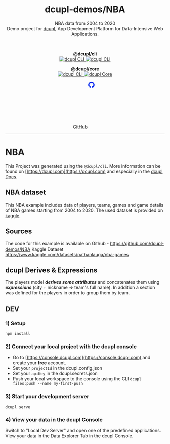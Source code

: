 <div align="center">
	<h1 align="center">dcupl-demos/NBA</h1>
	<p align="center">NBA data from 2004 to 2020<br />Demo project for <a href="http://www.dcupl.com?utm_source=github.com&utm_medium=readme&utm_campaign=dcupl-demos-nba" target="_blank">dcupl</a>, App Development Platform for Data-Intensive Web Applications.</p> <br />
</div>

<p align="center">
<strong>@dcupl/cli</strong><br/>
  <a href="https://npmjs.com/package/@dcupl/cli">
    <img src="https://img.shields.io/npm/v/@dcupl/cli/latest.svg?style=flat-square" alt="dcupl CLI" />
  </a>
  <a href="https://npmjs.com/package/@dcupl/cli" rel="nofollow">
    <img src="https://img.shields.io/npm/dt/@dcupl/cli.svg?style=flat-square" alt="dcupl CLI">
  </a>
</p>

<p align="center">
<strong>@dcupl/core</strong><br/>
  <a href="https://npmjs.com/package/@dcupl/core">
    <img src="https://img.shields.io/npm/v/@dcupl/core/latest.svg?style=flat-square" alt="dcupl CLI" />
  </a>
  <a href="https://npmjs.com/package/@dcupl/core" rel="nofollow">
    <img src="https://img.shields.io/npm/dt/@dcupl/core.svg?style=flat-square" alt="dcupl Core">
  </a>
</p>

<p align="center">
  <a href="https://github.com/dcupl" title="dcupl on github"><span class="sr-only">GitHub</span><svg fill="#0225EE" width="30" heigth="30"><path fill-rule="evenodd" d="M12 2C6.477 2 2 6.484 2 12.017c0 4.425 2.865 8.18 6.839 9.504.5.092.682-.217.682-.483 0-.237-.008-.868-.013-1.703-2.782.605-3.369-1.343-3.369-1.343-.454-1.158-1.11-1.466-1.11-1.466-.908-.62.069-.608.069-.608 1.003.07 1.531 1.032 1.531 1.032.892 1.53 2.341 1.088 2.91.832.092-.647.35-1.088.636-1.338-2.22-.253-4.555-1.113-4.555-4.951 0-1.093.39-1.988 1.029-2.688-.103-.253-.446-1.272.098-2.65 0 0 .84-.27 2.75 1.026A9.564 9.564 0 0112 6.844c.85.004 1.705.115 2.504.337 1.909-1.296 2.747-1.027 2.747-1.027.546 1.379.202 2.398.1 2.651.64.7 1.028 1.595 1.028 2.688 0 3.848-2.339 4.695-4.566 4.943.359.309.678.92.678 1.855 0 1.338-.012 2.419-.012 2.747 0 .268.18.58.688.482A10.019 10.019 0 0022 12.017C22 6.484 17.522 2 12 2z" clip-rule="evenodd"></path></svg></a>
</p>

<hr>

# NBA
This Project was generated using the `@dcupl/cli`. More information can be found on [https://dcupl.com](https://dcupl.com) and especially in the [dcupl Docs](https://docs.dcupl.com).

## NBA dataset
This NBA example includes data of players, teams, games and game details of NBA games starting from 2004 to 2020. The used dataset is provided on [kaggle](https://www.kaggle.com/datasets/nathanlauga/nba-games).

## Sources
The code for this example is available on Github - https://github.com/dcupl-demos/NBA
Kaggle Dataset https://www.kaggle.com/datasets/nathanlauga/nba-games

## dcupl Derives & Expressions
The players model ***derives some attributes*** and concatenates them using ***expressions*** (city + nickname => team's full name). In addition a section was defined for the players in order to group them by team.

## DEV
### 1) Setup

```
npm install
```

### 2) Connect your local project with the dcupl console

- Go to [https://console.dcupl.com](https://console.dcupl.com) and create your **free** account.
- Set your `projectId` in the dcupl.config.json
- Set your `apiKey` in the dcupl.secrets.json
- Push your local workspace to the console using the CLI `dcupl files:push --name my-first-push`


### 3) Start your development server

```
dcupl serve
```

### 4) View your data in the dcupl Console
Switch to "Local Dev Server" and open one of the predefined applications. View your data in the Data Explorer Tab in the dcupl Console.